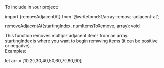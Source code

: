 To include in your project:

import {removeAdjacentAt} from '@writetome51/array-remove-adjacent-at';

removeAdjacentAt(startingIndex, numItemsToRemove, array): void

This function removes multiple adjacent items from an array.  
startingIndex is where you want to begin removing items (it can be positive or negative).  
Examples:

let arr = [10,20,30,40,50,60,70,80,90];
